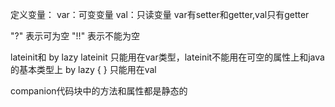 定义变量：
var：可变变量
val：只读变量
var有setter和getter,val只有getter

"?" 表示可为空
"!!" 表示不能为空

lateinit和 by lazy
    lateinit 只能用在var类型，lateinit不能用在可空的属性上和java的基本类型上
    by lazy { } 只能用在val

companion代码块中的方法和属性都是静态的